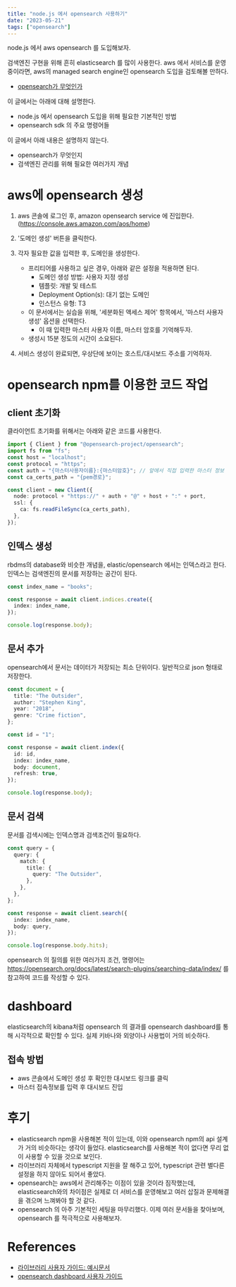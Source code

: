 ```yaml
---
title: "node.js 에서 opensearch 사용하기"
date: "2023-05-21"
tags: ["opensearch"]
---
```


node.js 에서 aws opensearch 를 도입해보자.

<!-- end -->

검색엔진 구현을 위해 흔히 elasticsearch 를 많이 사용한다. aws 에서 서비스를 운영중이라면, aws의 managed search engine인 opensearch 도입을 검토해볼 만하다.

- [opensearch가 무엇인가](https://aws.amazon.com/ko/what-is/opensearch/)

이 글에서는 아래에 대해 설명한다.

- node.js 에서 opensearch 도입을 위해 필요한 기본적인 방법
- opensearch sdk 의 주요 명령어들

이 글에서 아래 내용은 설명하지 않는다.

- opensearch가 무엇인지
- 검색엔진 관리를 위해 필요한 여러가지 개념

# aws에 opensearch 생성

1. aws 콘솔에 로그인 후, amazon opensearch service 에 진입한다.
   (https://console.aws.amazon.com/aos/home)

2. '도메인 생성' 버튼을 클릭한다.

3. 각자 필요한 값을 입력한 후, 도메인을 생성한다.

   - 프리티어를 사용하고 싶은 경우, 아래와 같은 설정을 적용하면 된다.
     - 도메인 생성 방법: 사용자 지정 생성
     - 템플릿: 개발 및 테스트
     - Deployment Option(s): 대기 없는 도메인
     - 인스턴스 유형: T3
   - 이 문서에서는 실습을 위해, '세분화된 액세스 제어' 항목에서, '마스터 사용자 생성' 옵션을 선택한다.
     - 이 때 입력한 마스터 사용자 이름, 마스터 암호를 기억해두자.
   - 생성시 15분 정도의 시간이 소요된다.

4. 서비스 생성이 완료되면, 우상단에 보이는 호스트/대시보드 주소를 기억하자.

# opensearch npm를 이용한 코드 작업

## client 초기화

클라이언트 초기화를 위해서는 아래와 같은 코드를 사용한다.

```ts
import { Client } from "@opensearch-project/opensearch";
import fs from "fs";
const host = "localhost";
const protocol = "https";
const auth = "{마스터사용자이름}:{마스터암호}"; // 앞에서 직접 입력한 마스터 정보
const ca_certs_path = "{pem경로}";

const client = new Client({
  node: protocol + "https://" + auth + "@" + host + ":" + port,
  ssl: {
    ca: fs.readFileSync(ca_certs_path),
  },
});
```

## 인덱스 생성

rbdms의 database와 비슷한 개념을, elastic/opensearch 에서는 인덱스라고 한다.
인덱스는 검색엔진의 문서를 저장하는 공간이 된다.

```ts
const index_name = "books";

const response = await client.indices.create({
  index: index_name,
});

console.log(response.body);
```

## 문서 추가

opensearch에서 문서는 데이터가 저장되는 최소 단위이다. 일반적으로 json 형태로 저장한다.

```ts
const document = {
  title: "The Outsider",
  author: "Stephen King",
  year: "2018",
  genre: "Crime fiction",
};

const id = "1";

const response = await client.index({
  id: id,
  index: index_name,
  body: document,
  refresh: true,
});

console.log(response.body);
```

## 문서 검색

문서를 검색시에는 인덱스명과 검색조건이 필요하다.

```ts
const query = {
  query: {
    match: {
      title: {
        query: "The Outsider",
      },
    },
  },
};

const response = await client.search({
  index: index_name,
  body: query,
});

console.log(response.body.hits);
```

opensearch 의 질의를 위한 여러가지 조건, 명령어는 https://opensearch.org/docs/latest/search-plugins/searching-data/index/ 를 참고하여 코드를 작성할 수 있다.

# dashboard

elasticsearch의 kibana처럼 opensearch 의 결과를 opensearch dashboard를 통해 시각적으로 확인할 수 있다. 실제 키바나와 외양이나 사용법이 거의 비슷하다.

## 접속 방법

- aws 콘솔에서 도메인 생성 후 확인한 대시보드 링크를 클릭
- 마스터 접속정보를 입력 후 대시보드 진입

# 후기

- elasticsearch npm을 사용해본 적이 있는데, 이와 opensearch npm의 api 설계가 거의 비슷하다는 생각이 들었다. elasticsearch를 사용해본 적이 없다면 무리 없이 사용할 수 있을 것으로 보인다.
- 라이브러리 자체에서 typescript 지원을 잘 해주고 있어, typescript 관련 별다른 설정을 하지 않아도 되어서 좋았다.
- opensearch는 aws에서 관리해주는 이점이 있을 것이라 짐작했는데, elasticsearch와의 차이점은 실제로 더 서비스를 운영해보고 여러 삽질과 문제해결을 겪으며 느껴봐야 할 것 같다.
- opensearch 의 아주 기본적인 세팅을 마무리했다. 이제 여러 문서들을 찾아보며, opensearch 를 적극적으로 사용해보자.

# References

- [라이브러리 사용자 가이드: 예시문서](https://github.com/opensearch-project/opensearch-js/blob/main/USER_GUIDE.md)
- [opensearch dashboard 사용자 가이드](https://opensearch.org/docs/latest/dashboards/quickstart/)
